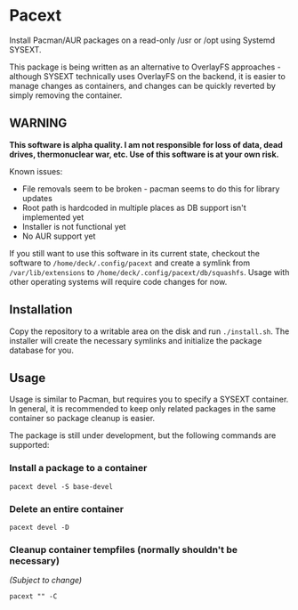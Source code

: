 # Pacext

Install Pacman/AUR packages on a read-only /usr or /opt using Systemd SYSEXT.

This package is being written as an alternative to OverlayFS approaches - although SYSEXT technically uses OverlayFS on the backend, it is easier to manage changes as containers, and changes can be quickly reverted by simply removing the container.

## WARNING

**This software is alpha quality.  I am not responsible for loss of data, dead drives, thermonuclear war, etc.  Use of this software is at your own risk.**

Known issues:
- File removals seem to be broken - pacman seems to do this for library updates
- Root path is hardcoded in multiple places as DB support isn't implemented yet
- Installer is not functional yet
- No AUR support yet

If you still want to use this software in its current state, checkout the software to `/home/deck/.config/pacext` and create a symlink from `/var/lib/extensions` to `/home/deck/.config/pacext/db/squashfs`.  Usage with other operating systems will require code changes for now.

## Installation

Copy the repository to a writable area on the disk and run `./install.sh`.  The installer will create the necessary symlinks and initialize the package database for you.

## Usage

Usage is similar to Pacman, but requires you to specify a SYSEXT container.  In general, it is recommended to keep only related packages in the same container so package cleanup is easier.

The package is still under development, but the following commands are supported:

### Install a package to a container
```
pacext devel -S base-devel
```

### Delete an entire container
```
pacext devel -D
```

### Cleanup container tempfiles (normally shouldn't be necessary)
*(Subject to change)*
```
pacext "" -C
```
